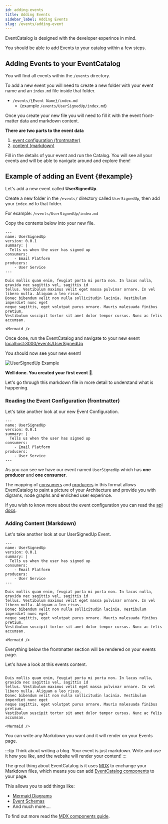 ```yaml
---
id: adding-events
title: Adding Events
sidebar_label: Adding Events
slug: /events/adding-event
---
```


EventCatalog is designed with the developer experince in mind. 

You should be able to add Events to your catalog within a few steps.

## Adding Events to your EventCatalog

You will find all events within the `/events` directory.

To add a new event you will need to create a new folder with your event name and an `index.md` file inside that folder.

- `/events/{Event Name}/index.md` 
  - (example `/events/UserSignedUp/index.md`)

Once you create your new file you will need to fill it with the event front-matter data and markdown content. 

**There are two parts to the event data**

1. [event configuration (frontmatter)](/docs/api/event-frontmatter)
2. [content (markdown)](#example)

Fill in the details of your event and run the Catalog. You will see all your events and will be able to navigate around and explore them!


## Example of adding an Event {#example}

Let's add a new event called **UserSignedUp**.

Create a new folder in the `/events/` directory called `UserSignedUp`, then add your `index.md` to that folder.

For example: `/events/UserSignedUp/index.md`

Copy the contents below into your new file.

```mdx title="/events/UserSignedUp/index.md"
---
name: UserSignedUp
version: 0.0.1
summary: |
  Tells us when the user has signed up
consumers:
    - Email Platform
producers:
    - User Service
---

Duis mollis quam enim, feugiat porta mi porta non. In lacus nulla, gravida nec sagittis vel, sagittis id
tellus. Vestibulum maximus velit eget massa pulvinar ornare. In vel libero nulla. Aliquam a leo risus.
Donec bibendum velit non nulla sollicitudin lacinia. Vestibulum imperdiet nunc eget
neque sagittis, eget volutpat purus ornare. Mauris malesuada finibus pretium.
Vestibulum suscipit tortor sit amet dolor tempor cursus. Nunc ac felis accumsan.

<Mermaid />

```

Once done, run the EventCatalog and navigate to your new event [localhost:3000/events/UserSignedUp](http://localhost:3000/events/UserSignedUp)

You should now see your new event!

![UserSignedUp Example](/img/guides/events/UserSignedUpExample.png)

**Well done. You created your first event** 🎉.

Let's go through this markdown file in more detail to understand what is happening.

### Reading the Event Configuration (frontmatter)

Let's take another look at our new Event Configuration.

```mdx title="/events/UserSignedUp/index.md"
---
name: UserSignedUp
version: 0.0.1
summary: |
  Tells us when the user has signed up
consumers:
    - Email Platform
producers:
    - User Service
---
```

As you can see we have our event named `UserSignedUp` which has **one producer** and **one consumer**.

The mapping of [consumers](docs/api/event-frontmatter#consumers) and [producers]((docs/api/event-frontmatter#producers)) in this format allows EventCatalog to paint a picture of your Architecture and provide you with digrams, node graphs and enriched user experince.


If you wish to know more about the event configuration you can read the [api docs](/docs/api/event-frontmatter).


### Adding Content (Markdown)

Let's take another look at our UserSignedUp Event.

```mdx title="/events/UserSignedUp/index.md"
---
name: UserSignedUp
version: 0.0.1
summary: |
  Tells us when the user has signed up
consumers:
    - Email Platform
producers:
    - User Service
---

Duis mollis quam enim, feugiat porta mi porta non. In lacus nulla, gravida nec sagittis vel, sagittis id
tellus. Vestibulum maximus velit eget massa pulvinar ornare. In vel libero nulla. Aliquam a leo risus.
Donec bibendum velit non nulla sollicitudin lacinia. Vestibulum imperdiet nunc eget
neque sagittis, eget volutpat purus ornare. Mauris malesuada finibus pretium.
Vestibulum suscipit tortor sit amet dolor tempor cursus. Nunc ac felis accumsan.

<Mermaid />

```

Everything below the frontmatter section will be rendered on your events page.

Let's have a look at this events content.

```mdx title="/events/UserSignedUp/index.md"

Duis mollis quam enim, feugiat porta mi porta non. In lacus nulla, gravida nec sagittis vel, sagittis id
tellus. Vestibulum maximus velit eget massa pulvinar ornare. In vel libero nulla. Aliquam a leo risus.
Donec bibendum velit non nulla sollicitudin lacinia. Vestibulum imperdiet nunc eget
neque sagittis, eget volutpat purus ornare. Mauris malesuada finibus pretium.
Vestibulum suscipit tortor sit amet dolor tempor cursus. Nunc ac felis accumsan.

<Mermaid />

```

You can write any Markdown you want and it will render on your Events page. 

:::tip
Think about writing a blog. Your event is just markdown. Write and use it how you like, and the website will render your content!
:::

The great thing about EventCatalog is it uses [MDX](https://mdxjs.com/) to enchange your Markdown files, which means you can add [EventCatalog components](/docs/guides/components) to your page. 

This allows you to add things like:

- [Mermaid Diagrams](https://mermaid-js.github.io/mermaid/#/)
- [Event Schemas](x)
- And much more....

To find out more read the [MDX components guide](/docs/guides/components).